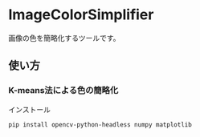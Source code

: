 # ImageColorSimplifier

画像の色を簡略化するツールです。

## 使い方

### K-means法による色の簡略化

インストール

```sh
pip install opencv-python-headless numpy matplotlib
```
